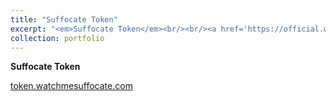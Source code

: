 ```yaml
---
title: "Suffocate Token"
excerpt: "<em>Suffocate Token</em><br/><br/><a href='https://official.watchmesuffocate.com/posts/token/' target='_blank'><img src='/images/portfolio/token.png'>"
collection: portfolio
---
```


**Suffocate Token**

[token.watchmesuffocate.com](https://token.watchmesuffocate.com)